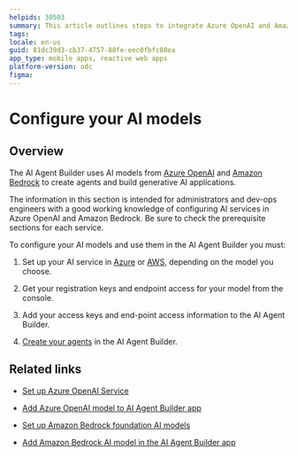 ```yaml
---
helpids: 30503
summary: This article outlines steps to integrate Azure OpenAI and Amazon Bedrock AI models with the AI Agent Builder.
tags:
locale: en-us
guid: 81dc39d3-cb37-4757-88fe-eec0fbfc80ea
app_type: mobile apps, reactive web apps
platform-version: odc
figma:
---
```

# Configure your AI models

## Overview

The AI Agent Builder uses AI models from [Azure OpenAI](https://azure.microsoft.com/en-in/products/ai-services/openai-service) and [Amazon Bedrock](https://aws.amazon.com/bedrock/) to create agents and build generative AI applications.

The information in this section is intended for administrators and dev-ops engineers with a good working knowledge of configuring AI services in Azure OpenAI and Amazon Bedrock. Be sure to check the prerequisite sections for each service. 

To configure your AI models and use them in the AI Agent Builder you must: 

1. Set up your AI service in [Azure](./configure-aws-model.md) or [AWS](./configure-aws-model.md), depending on the model you choose.

1. Get your registration keys and endpoint access for your model from the console.

3. Add your access keys and end-point access information to the AI Agent Builder.

4. [Create your agents](../create-agent.md) in the AI Agent Builder. 

## Related links

* [Set up Azure OpenAI Service](./configure-azure-model.md)

* [Add Azure OpenAI model to AI Agent Builder app](./add-azure-model-to-aibuilder.md)

* [Set up Amazon Bedrock foundation AI models](./configure-aws-model.md)

* [Add Amazon Bedrock AI model in the AI Agent Builder app](./add-aws-model-to-aibuilder.md)

